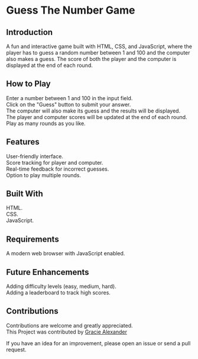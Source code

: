 # Guess The Number Game

## Introduction

A fun and interactive game built with HTML, CSS, and JavaScript, where the player has to guess a random number between 1 and 100 and the computer also makes a guess. The score of both the player and the computer is displayed at the end of each round.

## How to Play

Enter a number between 1 and 100 in the input field.  
Click on the "Guess" button to submit your answer.   
The computer will also make its guess and the results will be displayed.   
The player and computer scores will be updated at the end of each round.     
Play as many rounds as you like.  

## Features

User-friendly interface.  
Score tracking for player and computer.  
Real-time feedback for incorrect guesses.  
Option to play multiple rounds.   

## Built With

HTML.  
CSS.  
JavaScript.  

## Requirements

A modern web browser with JavaScript enabled.

## Future Enhancements

Adding difficulty levels (easy, medium, hard).  
Adding a leaderboard to track high scores.  

## Contributions

Contributions are welcome and greatly appreciated.    
This Project was contributed by [Gracie Alexander](https://github.com/Gracie03)

If you have an idea for an improvement, please open an issue or send a pull request.

